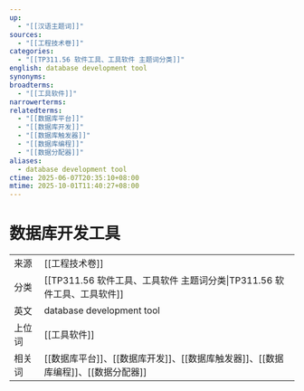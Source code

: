 ```yaml
---
up:
  - "[[汉语主题词]]"
sources:
  - "[[工程技术卷]]"
categories:
  - "[[TP311.56 软件工具、工具软件 主题词分类]]"
english: database development tool
synonyms:
broadterms:
  - "[[工具软件]]"
narrowerterms:
relatedterms:
  - "[[数据库平台]]"
  - "[[数据库开发]]"
  - "[[数据库触发器]]"
  - "[[数据库编程]]"
  - "[[数据分配器]]"
aliases:
  - database development tool
ctime: 2025-06-07T20:35:10+08:00
mtime: 2025-10-01T11:40:27+08:00
---
```


# 数据库开发工具

|     |                                                    |
| --- | -------------------------------------------------- |
| 来源  | [[工程技术卷]]                                              |
| 分类  | [[TP311.56 软件工具、工具软件 主题词分类\|TP311.56 软件工具、工具软件]]                                 |
| 英文  | database development tool                          |
| 上位词 | [[工具软件]]                                           |
| 相关词 | [[数据库平台]]、[[数据库开发]]、[[数据库触发器]]、[[数据库编程]]、[[数据分配器]] |
